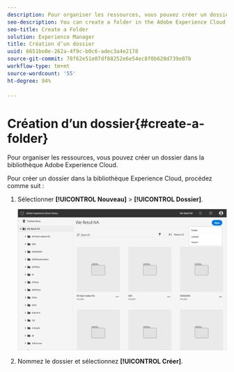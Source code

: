 ```yaml
---
description: Pour organiser les ressources, vous pouvez créer un dossier dans la bibliothèque Adobe Experience Cloud.
seo-description: You can create a folder in the Adobe Experience Cloud Library to organize assets.
seo-title: Create a Folder
solution: Experience Manager
title: Création d’un dossier
uuid: 6651be0e-262a-4f9c-b0c6-adec3a4e2178
source-git-commit: 78f62e51e07df88252e6e54ec8f0b620d739e07b
workflow-type: tm+mt
source-wordcount: '55'
ht-degree: 94%

---
```



# Création d’un dossier{#create-a-folder}

Pour organiser les ressources, vous pouvez créer un dossier dans la bibliothèque Adobe Experience Cloud.

Pour créer un dossier dans la bibliothèque Experience Cloud, procédez comme suit :

1. Sélectionner **[!UICONTROL Nouveau]** > **[!UICONTROL Dossier]**.

   ![](assets/library_new_folder_upload.png)

1. Nommez le dossier et sélectionnez **[!UICONTROL Créer]**.

